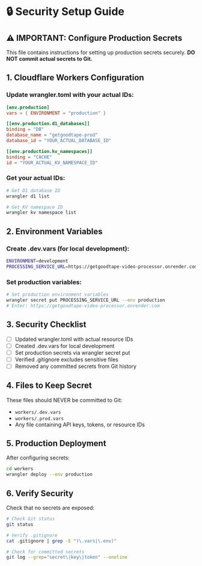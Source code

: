 # 🔒 Security Setup Guide

## ⚠️ IMPORTANT: Configure Production Secrets

This file contains instructions for setting up production secrets securely.
**DO NOT commit actual secrets to Git.**

## 1. Cloudflare Workers Configuration

### Update wrangler.toml with your actual IDs:

```toml
[env.production]
vars = { ENVIRONMENT = "production" }

[[env.production.d1_databases]]
binding = "DB"
database_name = "getgoodtape-prod"
database_id = "YOUR_ACTUAL_DATABASE_ID"

[[env.production.kv_namespaces]]
binding = "CACHE"
id = "YOUR_ACTUAL_KV_NAMESPACE_ID"
```

### Get your actual IDs:

```bash
# Get D1 database ID
wrangler d1 list

# Get KV namespace ID
wrangler kv namespace list
```

## 2. Environment Variables

### Create .dev.vars (for local development):

```bash
ENVIRONMENT=development
PROCESSING_SERVICE_URL=https://getgoodtape-video-processor.onrender.com
```

### Set production variables:

```bash
# Set production environment variables
wrangler secret put PROCESSING_SERVICE_URL --env production
# Enter: https://getgoodtape-video-processor.onrender.com
```

## 3. Security Checklist

- [ ] Updated wrangler.toml with actual resource IDs
- [ ] Created .dev.vars for local development
- [ ] Set production secrets via wrangler secret put
- [ ] Verified .gitignore excludes sensitive files
- [ ] Removed any committed secrets from Git history

## 4. Files to Keep Secret

These files should NEVER be committed to Git:

- `workers/.dev.vars`
- `workers/.prod.vars`
- Any file containing API keys, tokens, or resource IDs

## 5. Production Deployment

After configuring secrets:

```bash
cd workers
wrangler deploy --env production
```

## 6. Verify Security

Check that no secrets are exposed:

```bash
# Check Git status
git status

# Verify .gitignore
cat .gitignore | grep -E "(\.vars|\.env)"

# Check for committed secrets
git log --grep="secret\|key\|token" --oneline
```

